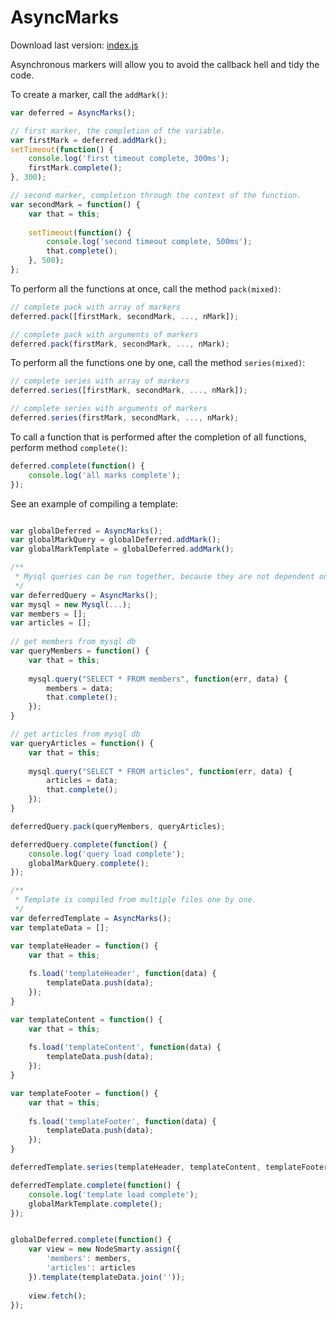 AsyncMarks
==========
Download last version: [index.js](index.js "index.js")

Asynchronous markers will allow you to avoid the callback hell and tidy the code.

To create a marker, call the ```addMark()```:
```js
var deferred = AsyncMarks();

// first marker, the completion of the variable.
var firstMark = deferred.addMark();
setTimeout(function() {
	console.log('first timeout complete, 300ms');
	firstMark.complete();
}, 300);

// second marker, completion through the context of the function.
var secondMark = function() {
    var that = this;
    
    setTimeout(function() {
		console.log('second timeout complete, 500ms');
		that.complete();
	}, 500);
};
```
To perform all the functions at once, call the method ```pack(mixed)```:
```js
// complete pack with array of markers
deferred.pack([firstMark, secondMark, ..., nMark]);

// complete pack with arguments of markers
deferred.pack(firstMark, secondMark, ..., nMark);
```
To perform all the functions one by one, call the method ```series(mixed)```:
```js
// complete series with array of markers
deferred.series([firstMark, secondMark, ..., nMark]);

// complete series with arguments of markers
deferred.series(firstMark, secondMark, ..., nMark);
```

To call a function that is performed after the completion of all functions, perform method ```complete()```:
```js
deferred.complete(function() {
	console.log('all marks complete');
});
```

See an example of compiling a template:
```js

var globalDeferred = AsyncMarks();
var globalMarkQuery = globalDeferred.addMark();
var globalMarkTemplate = globalDeferred.addMark();

/**
 * Mysql queries can be run together, because they are not dependent on each other.
 */
var deferredQuery = AsyncMarks();
var mysql = new Mysql(...);
var members = [];
var articles = [];
 
// get members from mysql db
var queryMembers = function() {
	var that = this;
    
	mysql.query("SELECT * FROM members", function(err, data) {
    	members = data;
        that.complete();
    });
}

// get articles from mysql db
var queryArticles = function() {
	var that = this;
    
	mysql.query("SELECT * FROM articles", function(err, data) {
    	articles = data;
        that.complete();
    });
}

deferredQuery.pack(queryMembers, queryArticles);

deferredQuery.complete(function() {
	console.log('query load complete');
    globalMarkQuery.complete();
});

/**
 * Template is compiled from multiple files one by one.
 */
var deferredTemplate = AsyncMarks();
var templateData = [];

var templateHeader = function() {
	var that = this;
    
	fs.load('templateHeader', function(data) {
    	templateData.push(data);
    });
}

var templateContent = function() {
	var that = this;
    
	fs.load('templateContent', function(data) {
    	templateData.push(data);
    });
}

var templateFooter = function() {
	var that = this;
    
	fs.load('templateFooter', function(data) {
    	templateData.push(data);
    });
}

deferredTemplate.series(templateHeader, templateContent, templateFooter);

deferredTemplate.complete(function() {
	console.log('template load complete');
	globalMarkTemplate.complete();
});


globalDeferred.complete(function() {
	var view = new NodeSmarty.assign({
    	'members': members,
        'articles': articles
    }).template(templateData.join(''));
    
    view.fetch();
});

```






